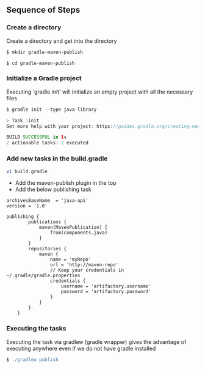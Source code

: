 ## Sequence of Steps
### Create a directory
Create a directory and get into the directory
``` sh
$ mkdir gradle-maven-publish
```
```
$ cd gradle-maven-publish
```
### Initialize a Gradle project
Executing 'gradle init' will initialize an empty project with all the necessary files

``` gradle
$ gradle init --type java-library

> Task :init
Get more help with your project: https://guides.gradle.org/creating-new-gradle-builds

BUILD SUCCESSFUL in 1s
2 actionable tasks: 2 executed
```
### Add new tasks in the build.gradle
``` sh
vi build.gradle
```
* Add the maven-publish plugin in the top
* Add the below publishing task

``` vi
archivesBaseName  = 'java-api'
version = '1.0'

publishing {
		publications {
			maven(MavenPublication) {
				from(components.java)
			}
		}
		repositories {
			maven {
				name = 'myRepo'
				url = 'http://maven-repo'
				// Keep your credentials in ~/.gradle/gradle.properties
				credentials {
					username = 'artifactory.username'
					password = 'artifactory.password'
				}
			}
		}
	}
```

### Executing the tasks
Executing the task via gradlew (gradle wrapper) gives the advantage of executing anywhere even if we do not have gradle installed

``` gradle
$ ./gradlew publish
```
